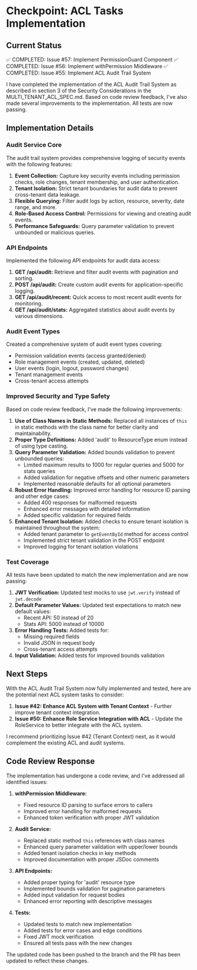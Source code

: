 # Checkpoint: ACL Tasks Implementation

## Current Status
✅ COMPLETED: Issue #57: Implement PermissionGuard Component
✅ COMPLETED: Issue #56: Implement withPermission Middleware
✅ COMPLETED: Issue #55: Implement ACL Audit Trail System

I have completed the implementation of the ACL Audit Trail System as described in section 3 of the Security Considerations in the MULTI_TENANT_ACL_SPEC.md. Based on code review feedback, I've also made several improvements to the implementation. All tests are now passing.

## Implementation Details

### Audit Service Core

The audit trail system provides comprehensive logging of security events with the following features:

1. **Event Collection:** Capture key security events including permission checks, role changes, tenant membership, and user authentication.
2. **Tenant Isolation:** Strict tenant boundaries for audit data to prevent cross-tenant data leakage.
3. **Flexible Querying:** Filter audit logs by action, resource, severity, date range, and more.
4. **Role-Based Access Control:** Permissions for viewing and creating audit events.
5. **Performance Safeguards:** Query parameter validation to prevent unbounded or malicious queries.

### API Endpoints

Implemented the following API endpoints for audit data access:

1. **GET /api/audit:** Retrieve and filter audit events with pagination and sorting.
2. **POST /api/audit:** Create custom audit events for application-specific logging.
3. **GET /api/audit/recent:** Quick access to most recent audit events for monitoring.
4. **GET /api/audit/stats:** Aggregated statistics about audit events by various dimensions.

### Audit Event Types

Created a comprehensive system of audit event types covering:

- Permission validation events (access granted/denied)
- Role management events (created, updated, deleted)
- User events (login, logout, password changes)
- Tenant management events
- Cross-tenant access attempts

### Improved Security and Type Safety

Based on code review feedback, I've made the following improvements:

1. **Use of Class Names in Static Methods:** Replaced all instances of `this` in static methods with the class name for better clarity and maintainability.
2. **Proper Type Definitions:** Added 'audit' to ResourceType enum instead of using type casting.
3. **Query Parameter Validation:** Added bounds validation to prevent unbounded queries:
   - Limited maximum results to 1000 for regular queries and 5000 for stats queries
   - Added validation for negative offsets and other numeric parameters
   - Implemented reasonable defaults for all optional parameters
4. **Robust Error Handling:** Improved error handling for resource ID parsing and other edge cases:
   - Added 400 responses for malformed requests
   - Enhanced error messages with detailed information
   - Added specific validation for required fields
5. **Enhanced Tenant Isolation:** Added checks to ensure tenant isolation is maintained throughout the system:
   - Added tenant parameter to `getEventById` method for access control
   - Implemented strict tenant validation in the POST endpoint
   - Improved logging for tenant isolation violations

### Test Coverage

All tests have been updated to match the new implementation and are now passing:

1. **JWT Verification:** Updated test mocks to use `jwt.verify` instead of `jwt.decode`
2. **Default Parameter Values:** Updated test expectations to match new default values:
   - Recent API: 50 instead of 20
   - Stats API: 5000 instead of 10000
3. **Error Handling Tests:** Added tests for:
   - Missing required fields
   - Invalid JSON in request body
   - Cross-tenant access attempts
4. **Input Validation:** Added tests for improved bounds validation

## Next Steps

With the ACL Audit Trail System now fully implemented and tested, here are the potential next ACL system tasks to consider:

1. **Issue #42: Enhance ACL System with Tenant Context** - Further improve tenant context integration.
2. **Issue #50: Enhance Role Service Integration with ACL** - Update the RoleService to better integrate with the ACL system.

I recommend prioritizing Issue #42 (Tenant Context) next, as it would complement the existing ACL and audit systems.

## Code Review Response

The implementation has undergone a code review, and I've addressed all identified issues:

1. **withPermission Middleware:**
   - Fixed resource ID parsing to surface errors to callers
   - Improved error handling for malformed requests
   - Enhanced token verification with proper JWT validation

2. **Audit Service:**
   - Replaced static method `this` references with class names
   - Enhanced query parameter validation with upper/lower bounds
   - Added tenant isolation checks in key methods
   - Improved documentation with proper JSDoc comments

3. **API Endpoints:**
   - Added proper typing for 'audit' resource type
   - Implemented bounds validation for pagination parameters
   - Added input validation for request bodies
   - Enhanced error reporting with descriptive messages

4. **Tests:**
   - Updated tests to match new implementation
   - Added tests for error cases and edge conditions
   - Fixed JWT mock verification
   - Ensured all tests pass with the new changes

The updated code has been pushed to the branch and the PR has been updated to reflect these changes.
